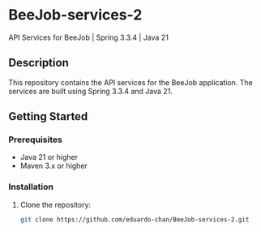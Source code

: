 # BeeJob-services-2

API Services for BeeJob | Spring 3.3.4 | Java 21

## Description

This repository contains the API services for the BeeJob application. The services are built using Spring 3.3.4 and Java 21.

## Getting Started

### Prerequisites

- Java 21 or higher
- Maven 3.x or higher

### Installation

1. Clone the repository:
   ```sh
   git clone https://github.com/eduardo-chan/BeeJob-services-2.git  
